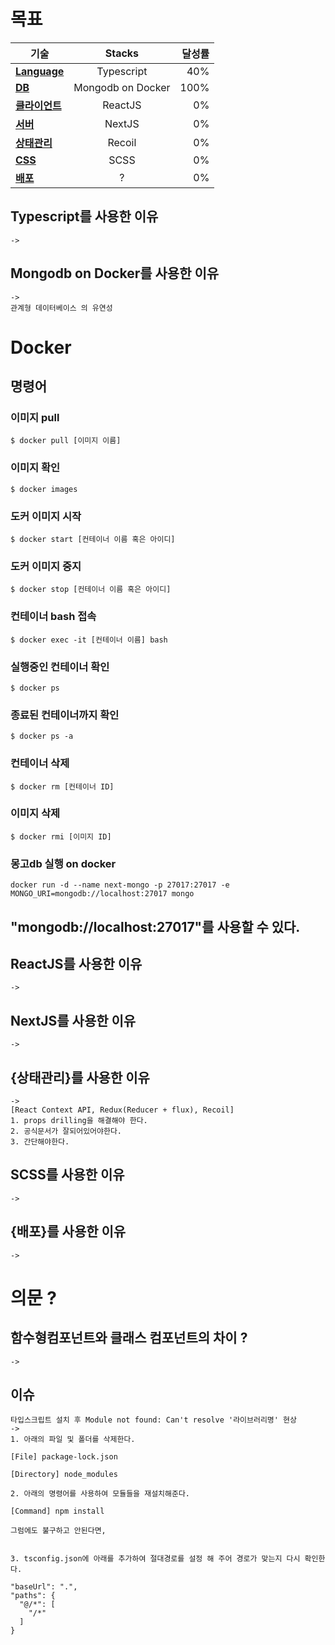# 목표

기술 | Stacks | 달성률
--|:--:|--:
**<a href="#Language">Language</a>** | Typescript | 40%
**<a href="#DB">DB</a>** | Mongodb on Docker | 100%
**<a href="#클라이언트">클라이언트</a>** | ReactJS | 0%
**<a href="#서버">서버</a>** | NextJS | 0%
**<a href="#상태관리">상태관리</a>** | Recoil | 0%
**<a href="#CSS">CSS</a>** | SCSS | 0%
**<a href="#배포">배포</a>** | ? | 0%






## <div id="Language">Typescript를 사용한 이유</div>
```
->
```

## <div id="DB">Mongodb on Docker를 사용한 이유</div>
```
-> 
관계형 데이터베이스 의 유연성
```
# Docker

## 명령어
### 이미지 pull   
```
$ docker pull [이미지 이름]
```

### 이미지 확인
```
$ docker images
```

### 도커 이미지 시작
```
$ docker start [컨테이너 이름 혹은 아이디]
```

### 도커 이미지 중지
```
$ docker stop [컨테이너 이름 혹은 아이디]
```

### 컨테이너 bash 접속
```
$ docker exec -it [컨테이너 이름] bash
```

### 실행중인 컨테이너 확인
```
$ docker ps
```

### 종료된 컨테이너까지 확인
```
$ docker ps -a
```

### 컨테이너 삭제
```
$ docker rm [컨테이너 ID]
```

### 이미지 삭제
```
$ docker rmi [이미지 ID]
```

### 몽고db 실행 on docker
```
docker run -d --name next-mongo -p 27017:27017 -e MONGO_URI=mongodb://localhost:27017 mongo   
```

"mongodb://localhost:27017"를 사용할 수 있다.
----
## <div id="클라이언트">ReactJS를 사용한 이유</div>
```
-> 
```
## <div id="서버">NextJS를 사용한 이유</div>
```
-> 
```
## <div id="상태관리">{상태관리}를 사용한 이유</div>
```
-> 
[React Context API, Redux(Reducer + flux), Recoil]
1. props drilling을 해결해야 한다.
2. 공식문서가 잘되어있어야한다.
3. 간단해야한다.
```
## <div id="CSS">SCSS를 사용한 이유</div>
```
-> 
```
## <div id="배포">{배포}를 사용한 이유</div>
```
-> 
```

# 의문 ?

## 함수형컴포넌트와 클래스 컴포넌트의 차이 ?
```
->
```


## 이슈
```
타입스크립트 설치 후 Module not found: Can't resolve '라이브러리명' 현상
-> 
1. 아래의 파일 및 폴더를 삭제한다.

[File] package-lock.json

[Directory] node_modules 

2. 아래의 명령어를 사용하여 모듈들을 재설치해준다.

[Command] npm install

그럼에도 불구하고 안된다면,


3. tsconfig.json에 아래를 추가하여 절대경로를 설정 해 주어 경로가 맞는지 다시 확인한다.

"baseUrl": ".", 
"paths": {
  "@/*": [  
    "/*"
  ]
}

```